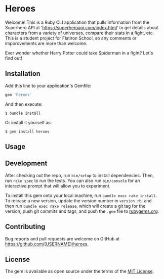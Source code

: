 # Heroes

Welcome! This is a Ruby CLI application that pulls information from the Superhero API at 'https://superheroapi.com/index.html' to get details about characters from a variety of universes, compare their stats in a fight, etc. This is a student project for Flatiron School, so any comments or imporovements are more than welcome.

Ever wonder whether Harry Potter could take Spiderman in a fight? Let's find out! 

## Installation

Add this line to your application's Gemfile:

```ruby
gem 'heroes'
```

And then execute:

    $ bundle install

Or install it yourself as:

    $ gem install heroes

## Usage



## Development

After checking out the repo, run `bin/setup` to install dependencies. Then, run `rake spec` to run the tests. You can also run `bin/console` for an interactive prompt that will allow you to experiment.

To install this gem onto your local machine, run `bundle exec rake install`. To release a new version, update the version number in `version.rb`, and then run `bundle exec rake release`, which will create a git tag for the version, push git commits and tags, and push the `.gem` file to [rubygems.org](https://rubygems.org).

## Contributing

Bug reports and pull requests are welcome on GitHub at https://github.com/[USERNAME]/heroes.


## License

The gem is available as open source under the terms of the [MIT License](https://opensource.org/licenses/MIT).
